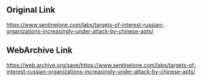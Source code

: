 ## Original Link

https://www.sentinelone.com/labs/targets-of-interest-russian-organizations-increasingly-under-attack-by-chinese-apts/

## WebArchive Link

https://web.archive.org/save/https://www.sentinelone.com/labs/targets-of-interest-russian-organizations-increasingly-under-attack-by-chinese-apts/
